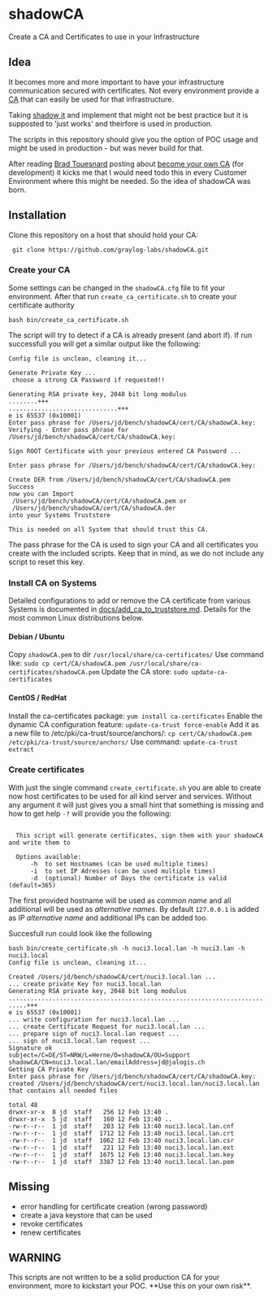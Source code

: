 # shadowCA
Create a CA and Certificates to use in your Infrastructure


## Idea
It becomes more and more important to have your infrastructure communication secured with certificates.
Not every environment provide a [CA](https://en.wikipedia.org/wiki/Certificate_authority) that can easily be used for that infrastructure. 

Taking [shadow it](https://en.wikipedia.org/wiki/Shadow_IT) and implement that might not be best practice but it is supposted to 'just works' and theirfore is used in production.

<aside class="notice">
The scripts in this repository should give you the option of POC usage and might be used in production - but was never build for that.
</aside>

After reading [Brad Touesnard](https://github.com/bradt) posting about [become your own CA](https://deliciousbrains.com/ssl-certificate-authority-for-local-https-development/) (for development) it kicks me that I would need todo this in every Customer Environment where this might be needed. So the idea of shadowCA was born.

## Installation

Clone this repository on a host that should hold your CA:

     git clone https://github.com/graylog-labs/shadowCA.git

### Create your CA
Some settings can be changed in the `shadowCA.cfg` file to fit your environment. After that run `create_ca_certificate.sh` to create your certificate authority

    bash bin/create_ca_certificate.sh

The script will try to detect if a CA is already present (and abort if). If run successfull you will get a similar output like the following:

```
Config file is unclean, cleaning it...

Generate Private Key ...
 choose a strong CA Password if requested!!

Generating RSA private key, 2048 bit long modulus
........+++
..............................+++
e is 65537 (0x10001)
Enter pass phrase for /Users/jd/bench/shadowCA/cert/CA/shadowCA.key:
Verifying - Enter pass phrase for /Users/jd/bench/shadowCA/cert/CA/shadowCA.key:

Sign ROOT Certificate with your previous entered CA Password ...

Enter pass phrase for /Users/jd/bench/shadowCA/cert/CA/shadowCA.key:

Create DER from /Users/jd/bench/shadowCA/cert/CA/shadowCA.pem
Success
now you can Import
 /Users/jd/bench/shadowCA/cert/CA/shadowCA.pem or
 /Users/jd/bench/shadowCA/cert/CA/shadowCA.der
into your Systems Truststore

This is needed on all System that should trust this CA.
``` 

The pass phrase for the CA is used to sign your CA and all certificates you create with the included scripts. Keep that in mind, as we do not include any script to reset this key. 

### Install CA on Systems

Detailed configurations to add or remove the CA certificate from various Systems is documented in [docs/add_ca_to_truststore.md](docs/add_ca_to_truststore.md). Details for the most common Linux distributions below.

#### Debian / Ubuntu

Copy `shadowCA.pem` to dir `/usr/local/share/ca-certificates/`
Use command like: `sudo cp cert/CA/shadowCA.pem /usr/local/share/ca-certificates/shadowCA.pem`
Update the CA store: `sudo update-ca-certificates`

#### CentOS / RedHat

Install the ca-certificates package: `yum install ca-certificates`
Enable the dynamic CA configuration feature: `update-ca-trust force-enable`
Add it as a new file to /etc/pki/ca-trust/source/anchors/: `cp cert/CA/shadowCA.pem /etc/pki/ca-trust/source/anchors/`
Use command: `update-ca-trust extract`




### Create certificates
With just the single command `create_certificate.sh` you are able to create now host certificates to be used for all kind server and services. Without any argument it will just gives you a small hint that something is missing and how to get help `-?` will provide you the following:

```

  This script will generate certificates, sign them with your shadowCA and write them to

  Options available:
      -h  to set Hostnames (can be used multiple times)
      -i  to set IP Adresses (can be used multiple times)
      -d  (optional) Number of Days the certificate is valid (default=365)
``` 

The first provided hostname will be used as _common name_ and all additional will be used as _alternative names_. By default `127.0.0.1` is added as IP _alternative name_ and additional IPs can be added too.

Succesfull run could look like the following

```
bash bin/create_certificate.sh -h nuci3.local.lan -h nuci3.lan -h nuci3.local
Config file is unclean, cleaning it...

Created /Users/jd/bench/shadowCA/cert/nuci3.local.lan ...
... create private Key for nuci3.local.lan
Generating RSA private key, 2048 bit long modulus
...........................................................................................................................................................................+++
.....+++
e is 65537 (0x10001)
... write configuration for nuci3.local.lan ...
... create Certificate Request for nuci3.local.lan ...
... prepare sign of nuci3.local.lan request ...
... sign of nuci3.local.lan request ...
Signature ok
subject=/C=DE/ST=NRW/L=Herne/O=shadowCA/OU=Support shadowCA/CN=nuci3.local.lan/emailAddress=jd@jalogis.ch
Getting CA Private Key
Enter pass phrase for /Users/jd/bench/shadowCA/cert/CA/shadowCA.key:
created /Users/jd/bench/shadowCA/cert/nuci3.local.lan/nuci3.local.lan that contains all needed files

total 48
drwxr-xr-x  8 jd  staff   256 12 Feb 13:40 .
drwxr-xr-x  5 jd  staff   160 12 Feb 13:40 ..
-rw-r--r--  1 jd  staff   203 12 Feb 13:40 nuci3.local.lan.cnf
-rw-r--r--  1 jd  staff  1712 12 Feb 13:40 nuci3.local.lan.crt
-rw-r--r--  1 jd  staff  1062 12 Feb 13:40 nuci3.local.lan.csr
-rw-r--r--  1 jd  staff   221 12 Feb 13:40 nuci3.local.lan.ext
-rw-r--r--  1 jd  staff  1675 12 Feb 13:40 nuci3.local.lan.key
-rw-r--r--  1 jd  staff  3387 12 Feb 13:40 nuci3.local.lan.pem
``` 


## Missing

- error handling for certificate creation (wrong password)
- create a java keystore that can be used
- revoke certificates
- renew certificates

## WARNING
<aside class="warning">
This scripts are not written to be a solid production CA for your environment, more to kickstart your POC. **Use this on your own risk**.
</aside>

